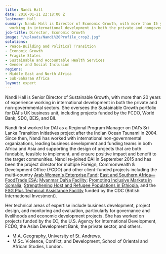 ```yaml
---
title: Nandi Hall
date: 2016-01-21 22:18:00 Z
lastname: Hall
summary: Nandi Hall is Director of Economic Growth, with more than 15 years of experience
  working in international development in both the private and nongovernmental sector.
job-title: Director, Economic Growth
image: "/uploads/Nandi%20Profile_crop2.jpg"
solutions:
- Peace-Building and Political Transition
- Economic Growth
- Fragile States
- Sustainable and Accountable Health Services
- Gender and Social Inclusion
regions:
- Middle East and North Africa
- Sub-Saharan Africa
layout: expert
---
```


Nandi Hall is Senior Director of Sustainable Growth, with more than 20 years of experience working in international development in both the private and non-governmental sectors. She oversees the Sustainable Growth portfolio for DAI's UK business unit, including projects funded by the FCDO, World Bank, SDC, BEIS, and BII.

Nandi first worked for DAI as a Regional Program Manager on DAI’s Sri Lanka Transition Initiatives project after the Indian Ocean Tsunami in 2004. Since then, Nandi has worked with international non-governmental organizations, leading business development and funding teams in both Africa and Asia and supporting the design of projects that are both fundable, feasible to implement, and ensure positive impact and benefit to the target communities. Nandi re-joined DAI in September 2015 and has been the project director for multiple Foreign, Commonwealth & Development Office (FCDO) and other client-funded projects including the multi-country [Arab Women's Enterprise Fund](https://www.dai.com/our-work/projects/jordan-egypt-and-palestine-arab-women-enterprise-fund); [East and Southern Africa—FoodTrade ESA](https://www.dai.com/our-work/projects/east-and-southern-africa-foodtrade-esa); [Myanmar DaNa Facility](https://www.dai.com/our-work/projects/myanmar-dana-facility); [Promoting Inclusive Markets in Somalia](https://www.dai.com/our-work/projects/somalia-promoting-inclusive-markets-somalia); [Strengthening Host and Refugee Populations in Ethiopia](https://www.dai.com/our-work/projects/ethiopia-strengthening-host-and-refugee-populations-sharpe), and the [FSG Plus Technical Assistance Facility](https://www.dai.com/our-work/projects/cdcs-technical-assistance-facility-for-financial-institutions) funded by the CDC (British International Investment).

Her technical areas of expertise include business development, project design, and monitoring and evaluation, particularly for governance and livelihoods and economic development projects. She has worked on projects funded by the EC, the U.S. Agency for International Development, FCDO, the Asian Development Bank, the private sector, and others.

* M.A. Geography, University of St. Andrews.
* M.Sc. Violence, Conflict, and Development, School of Oriental and African Studies, London.
